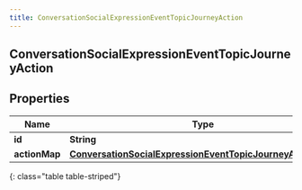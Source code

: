 ```yaml
---
title: ConversationSocialExpressionEventTopicJourneyAction
---
```

## ConversationSocialExpressionEventTopicJourneyAction


## Properties

| Name | Type | Description | Notes |
| ------------ | ------------- | ------------- | ------------- |
| **id** | **String** |  |  [optional] |
| **actionMap** | [**ConversationSocialExpressionEventTopicJourneyActionMap**](ConversationSocialExpressionEventTopicJourneyActionMap.html) |  |  [optional] |
{: class="table table-striped"}



